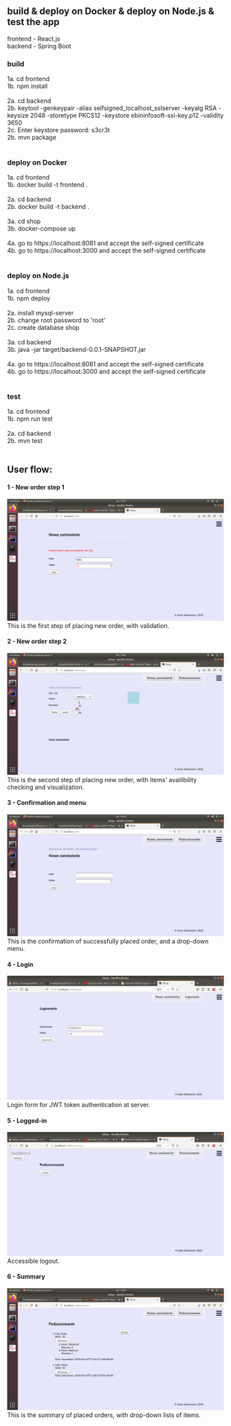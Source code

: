 ## build & deploy on Docker & deploy on Node.js & test the app
frontend - React.js<br>
backend - Spring Boot<br>

### build
1a. cd frontend<br>
1b. npm install<br>
<br>
2a. cd backend<br>
2b. keytool -genkeypair -alias selfsigned_localhost_sslserver -keyalg RSA -keysize 2048 -storetype PKCS12 -keystore ebininfosoft-ssl-key.p12 -validity 3650<br>
2c. Enter keystore password: s3cr3t<br>
2b. mvn package<br>
<br>

### deploy on Docker
1a. cd frontend<br>
1b. docker build -t frontend .<br>
<br>
2a. cd backend<br>
2b. docker build -t backend .<br>
<br>
3a. cd shop<br>
3b. docker-compose up<br>
<br>
4a. go to https://localhost:8081 and accept the self-signed certificate<br>
4b. go to https://localhost:3000 and accept the self-signed certificate<br>
<br>

### deploy on Node.js
1a. cd frontend<br>
1b. npm deploy<br>
<br>
2a. install mysql-server<br>
2b. change root password to 'root'<br>
2c. create database shop<br>
<br>
3a. cd backend<br>
3b. java -jar target/backend-0.0.1-SNAPSHOT.jar<br>
<br>
4a. go to https://localhost:8081 and accept the self-signed certificate<br>
4b. go to https://localhost:3000 and accept the self-signed certificate<br>
<br>

### test
1a. cd frontend<br>
1b. npm run test<br>
<br>
2a. cd backend<br>
2b. mvn test
<br>
<br>

## User flow:
#### 1 - New order step 1
![alt text](https://raw.githubusercontent.com/k-wasilewski/shop/master/screenshots/new_order.png)
This is the first step of placing new order, with validation.

#### 2 - New order step 2
![alt text](https://raw.githubusercontent.com/k-wasilewski/shop/master/screenshots/new_order2.png)
This is the second step of placing new order, with items' availibility checking and visualization.

#### 3 - Confirmation and menu
![alt text](https://raw.githubusercontent.com/k-wasilewski/shop/master/screenshots/confirmation_menu.png)
This is the confirmation of successfully placed order, and a drop-down menu.

#### 4 - Login
![alt text](https://raw.githubusercontent.com/k-wasilewski/shop/master/screenshots/login.png)
Login form for JWT token authentication at server.

#### 5 - Logged-in
![alt text](https://raw.githubusercontent.com/k-wasilewski/shop/master/screenshots/logged-in.png)
Accessible logout.

#### 6 - Summary
![alt text](https://raw.githubusercontent.com/k-wasilewski/shop/master/screenshots/summary.png)
This is the summary of placed orders, with drop-down lists of items.
